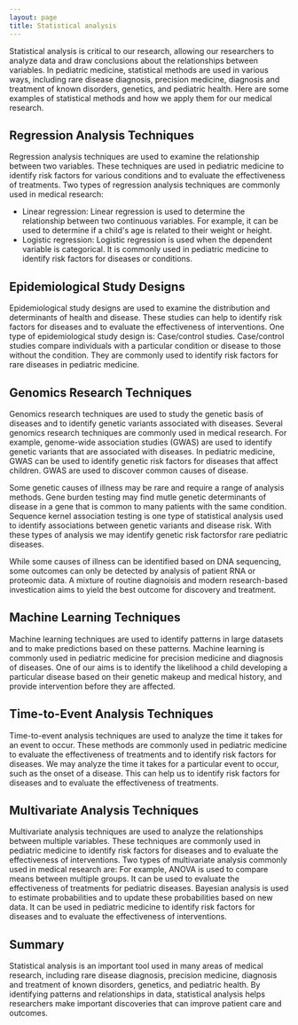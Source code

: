 ```yaml
---
layout: page
title: Statistical analysis
---
```


Statistical analysis is critical to our research, allowing our researchers to analyze data and draw conclusions about the relationships between variables. 
In pediatric medicine, statistical methods are used in various ways, including rare disease diagnosis, precision medicine, diagnosis and treatment of known disorders, genetics, and pediatric health. 
Here are some examples of statistical methods and how we apply them for our medical research.

## Regression Analysis Techniques
Regression analysis techniques are used to examine the relationship between two variables. 
These techniques are used in pediatric medicine to identify risk factors for various conditions and to evaluate the effectiveness of treatments. 
Two types of regression analysis techniques are commonly used in medical research:

* Linear regression: Linear regression is used to determine the relationship between two continuous variables. For example, it can be used to determine if a child's age is related to their weight or height.
* Logistic regression: Logistic regression is used when the dependent variable is categorical. It is commonly used in pediatric medicine to identify risk factors for diseases or conditions.

## Epidemiological Study Designs
Epidemiological study designs are used to examine the distribution and determinants of health and disease. 
These studies can help to identify risk factors for diseases and to evaluate the effectiveness of interventions. 
One type of epidemiological study design is: Case/control studies.
Case/control studies compare individuals with a particular condition or disease to those without the condition. They are commonly used to identify risk factors for rare diseases in pediatric medicine.

## Genomics Research Techniques
Genomics research techniques are used to study the genetic basis of diseases and to identify genetic variants associated with diseases. 
Several genomics research techniques are commonly used in medical research.
For example, genome-wide association studies (GWAS) are used to identify genetic variants that are associated with diseases. 
In pediatric medicine, GWAS can be used to identify genetic risk factors for diseases that affect children.
GWAS are used to discover common causes of disease. 

Some genetic causes of illness may be rare and require a range of analysis methods. 
Gene burden testing may find mutle genetic determinants of disease in a gene that is common to many patients with the same condition.
Sequence kernel association testing is one type of statistical analysis used to identify associations between genetic variants and disease risk. 
With these types of analysis we may identify genetic risk factorsfor rare pediatric diseases.

While some causes of illness can be identified based on DNA sequencing, some outcomes can only be detected by analysis of patient RNA or proteomic data.
A mixture of routine diagnoisis and modern research-based investication aims to yield the best outcome for discovery and treatment. 

## Machine Learning Techniques
Machine learning techniques are used to identify patterns in large datasets and to make predictions based on these patterns. 
Machine learning is commonly used in pediatric medicine for precision medicine and diagnosis of diseases. 
One of our aims is to identify the likelihood a child developing a particular disease based on their genetic makeup and medical history, and provide intervention before they are affected. 

## Time-to-Event Analysis Techniques
Time-to-event analysis techniques are used to analyze the time it takes for an event to occur. 
These methods are commonly used in pediatric medicine to evaluate the effectiveness of treatments and to identify risk factors for diseases. 
We may analyze the time it takes for a particular event to occur, such as the onset of a disease. 
This can help us to identify risk factors for diseases and to evaluate the effectiveness of treatments.

## Multivariate Analysis Techniques
Multivariate analysis techniques are used to analyze the relationships between multiple variables. 
These techniques are commonly used in pediatric medicine to identify risk factors for diseases and to evaluate the effectiveness of interventions. 
Two types of multivariate analysis commonly used in medical research are:
For example, ANOVA is used to compare means between multiple groups. 
It can be used to evaluate the effectiveness of treatments for pediatric diseases.
Bayesian analysis is used to estimate probabilities and to update these probabilities based on new data. It can be used in pediatric medicine to identify risk factors for diseases and to evaluate the effectiveness of interventions.

## Summary
Statistical analysis is an important tool used in many areas of medical research, including rare disease diagnosis, precision medicine, diagnosis and treatment of known disorders, genetics, and pediatric health. 
By identifying patterns and relationships in data, statistical analysis helps researchers make important discoveries that can improve patient care and outcomes.
